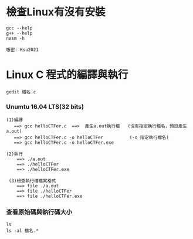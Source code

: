 # 檢查Linux有沒有安裝
```
gcc --help
g++ --help
nasm -h
```
```
帳密: Ksu2021
```
# Linux C 程式的編譯與執行
```
gedit 檔名.c
```
### Unumtu 16.04 LTS(32 bits)
```
(1)編譯
   ==> gcc helloCTFer.c  ==>  產生a.out執行檔   (沒有指定執行檔名，預設產生a.out)
   ==> gcc helloCTFer.c -o helloCTFer          (-o 指定執行檔名)
   ==> gcc helloCTFer.c -o helloCTFer.exe

(2)執行
    ==> ./a.out
    ==> ./helloCTFer
    ==> ./helloCTFer.exe
    
 (3)檢查執行檔檔案格式
    ==> file ./a.out
    ==> file ./helloCTFer
    ==> file ./helloCTFer.exe
```
### 查看原始碼與執行碼大小
```
ls
ls -al 檔名.*
```
